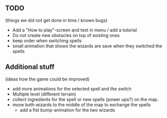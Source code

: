 TODO
----
(things we did not get done in time / known bugs)

 - Add a "How to play"-screen and text in menu / add a tutorial
 - Do not create new obstacles on top of existing ones
 - keep order when switching spells
 - small animation that shows the wizards are save when they switched the spells
 
Additional stuff
----------------
(ideas how the game could be improved)

 - add more animations for the selected spell and the switch
 - Multiple level (different terrain)
 - collect ingredients for the spell or new spells (power ups?) on the map. 
 - move both wizards to the middle of the map to exchange the spells
   - add a fist bump-animation for the two wizards
